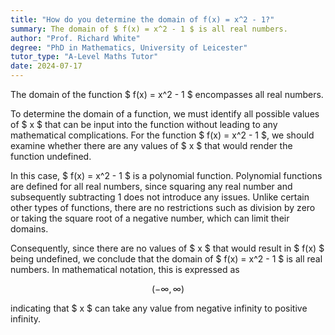 ```yaml
---
title: "How do you determine the domain of f(x) = x^2 - 1?"
summary: The domain of $ f(x) = x^2 - 1 $ is all real numbers.
author: "Prof. Richard White"
degree: "PhD in Mathematics, University of Leicester"
tutor_type: "A-Level Maths Tutor"
date: 2024-07-17
---
```


The domain of the function $ f(x) = x^2 - 1 $ encompasses all real numbers.

To determine the domain of a function, we must identify all possible values of $ x $ that can be input into the function without leading to any mathematical complications. For the function $ f(x) = x^2 - 1 $, we should examine whether there are any values of $ x $ that would render the function undefined.

In this case, $ f(x) = x^2 - 1 $ is a polynomial function. Polynomial functions are defined for all real numbers, since squaring any real number and subsequently subtracting 1 does not introduce any issues. Unlike certain other types of functions, there are no restrictions such as division by zero or taking the square root of a negative number, which can limit their domains.

Consequently, since there are no values of $ x $ that would result in $ f(x) $ being undefined, we conclude that the domain of $ f(x) = x^2 - 1 $ is all real numbers. In mathematical notation, this is expressed as 

$$
(-\infty, \infty)
$$ 

indicating that $ x $ can take any value from negative infinity to positive infinity.
    